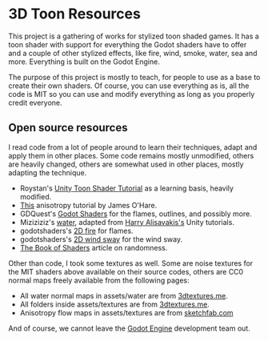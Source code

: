# 3D Toon Resources

This project is a gathering of works for stylized toon shaded games. It has a toon shader with support for everything the Godot shaders have to offer and a couple of other stylized effects, like fire, wind, smoke, water, sea and more. Everything is built on the Godot Engine.

The purpose of this project is mostly to teach, for people to use as a base to create their own shaders. Of course, you can use everything as is, all the code is MIT so you can use and modify everything as long as you properly credit everyone.

## Open source resources

I read code from a lot of people around to learn their techniques, adapt and apply them in other places. Some code remains mostly unmodified, others are heavily changed, others are somewhat used in other places, mostly adapting the technique.

- Roystan's [Unity Toon Shader Tutorial](https://roystan.net/articles/toon-shader.html#) as a learning basis, heavily modified.
- [This](https://wiki.unity3d.com/index.php/Anisotropic_Highlight_Shader) anisotropy tutorial by James O'Hare.
- GDQuest's [Godot Shaders](https://github.com/GDQuest/godot-shaders) for the flames, outlines, and possibly more.
- Miziziziz's [water](https://youtu.be/PLCGL3RW548), adapted from [Harry Alisavakis's](https://halisavakis.com/category/blog-posts/my-take-on-shaders/) Unity tutorials.
- godotshaders's [2D fire](https://godotshaders.com/shader/2d-fire/) for flames.
- godotshaders's [2D wind sway](https://godotshaders.com/shader/2d-wind-sway/) for the wind sway.
- [The Book of Shaders](https://thebookofshaders.com/10/) article on randomness.

Other than code, I took some textures as well. Some are noise textures for the MIT shaders above available on their source codes, others are CC0 normal maps freely available from the following pages:

- All water normal maps in assets/water are from [3dtextures.me](https://3dtextures.me/).
- All folders inside assets/textures are from [3dtextures.me](https://3dtextures.me/).
- Anisotropy flow maps in assets/textures are from [sketchfab.com](https://help.sketchfab.com/hc/en-us/articles/360020687812-Anisotropy)

And of course, we cannot leave the [Godot Engine](https://godotengine.org/) development team out.
